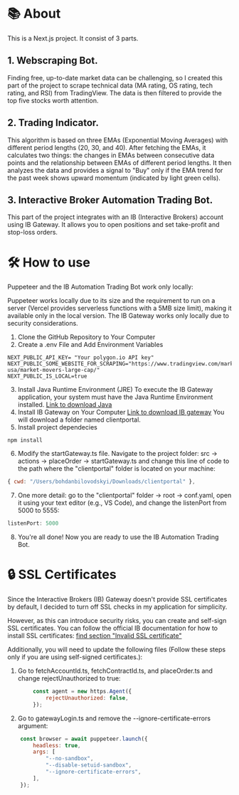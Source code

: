 

# 📚 About
This is a Next.js project. It consist of 3 parts. 

## 1. Webscraping Bot.
Finding free, up-to-date market data can be challenging, so I created this part of the project to scrape technical data (MA rating, OS rating, tech rating, and RSI) from TradingView. The data is then filtered to provide the top five stocks worth attention.
## 2. Trading Indicator.
This algorithm is based on three EMAs (Exponential Moving Averages) with different period lengths (20, 30, and 40). After fetching the EMAs, it calculates two things: the changes in EMAs between consecutive data points and the relationship between EMAs of different period lengths. It then analyzes the data and provides a signal to "Buy" only if the EMA trend for the past week shows upward momentum (indicated by light green cells).
## 3. Interactive Broker Automation Trading Bot. 
This part of the project integrates with an IB (Interactive Brokers) account using IB Gateway. It allows you to open positions and set take-profit and stop-loss orders.

# 🛠️ How to use

Puppeteer and the IB Automation Trading Bot work only locally:

Puppeteer works locally due to its size and the requirement to run on a server (Vercel provides serverless functions with a 5MB size limit), making it available only in the local version.
The IB Gateway works only locally due to security considerations.

1. Clone the GitHub Repository to Your Computer
2. Create a .env File and Add Environment Variables
```
NEXT_PUBLIC_API_KEY= "Your polygon.io API key"
NEXT_PUBLIC_SOME_WEBSITE_FOR_SCRAPING="https://www.tradingview.com/markets/stocks-usa/market-movers-large-cap/"
NEXT_PUBLIC_IS_LOCAL=true
```
3. Install Java Runtime Environment (JRE)
To execute the IB Gateway application, your system must have the Java Runtime Environment installed.
 [Link to download Java](https://www.oracle.com/java/technologies/downloads/)
4. Install IB Gateway on Your Computer
[Link to download IB gateway](https://download2.interactivebrokers.com/portal/clientportal.gw.zip)
You will download a folder named clientportal.
5. Install project dependecies 
``` dash
npm install
```
6. Modify the startGateway.ts file.
Navigate to the project folder: src -> actions -> placeOrder -> startGateway.ts and change this line of code to the path where the "clientportal" folder is located on your machine:
``` js
{ cwd: "/Users/bohdanbilovodskyi/Downloads/clientportal" },
```
7. One more detail: go to the "clientportal" folder -> root -> conf.yaml, open it using your text editor (e.g., VS Code), and change the listenPort from 5000 to 5555:
``` js
listenPort: 5000
```
8. You're all done! Now you are ready to use the IB Automation Trading Bot.

# 🔒 SSL Certificates

Since the Interactive Brokers (IB) Gateway doesn't provide SSL certificates by default, I decided to turn off SSL checks in my application for simplicity.

However, as this can introduce security risks, you can create and self-sign SSL certificates. You can follow the official IB documentation for how to install SSL certificates: [find section "Invalid SSL certificate"](https://interactivebrokers.github.io/cpwebapi/use-cases)

Additionally, you will need to update the following files (Follow these steps only if you are using self-signed certificates.):

1. Go to fetchAccountId.ts, fetchContractId.ts, and placeOrder.ts and change rejectUnauthorized to true:
``` js
        const agent = new https.Agent({
            rejectUnauthorized: false,
        });
```
2. Go to gatewayLogin.ts and remove the --ignore-certificate-errors argument:
``` js
    const browser = await puppeteer.launch({
        headless: true,
        args: [
            "--no-sandbox",
            "--disable-setuid-sandbox",
            "--ignore-certificate-errors",
        ],
    });
```







